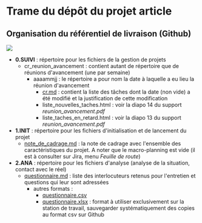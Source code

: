 # Trame du dépôt du projet article
<!-- Lorsque nécessaire, des informations pourrront être communiquées sur https://prodageo.github.io/depot-article/. -->

## Organisation du référentiel de livraison (Github)
![](https://i.imgur.com/OrzkLUN.png)
- __0.SUIVI__ : répertoire pour les fichiers de la gestion de projets
  - cr_reunion_avancement : contient autant de répertoire que de réunions d'avancement (une par semaine)
    - aaaammjj : le répertoire a pour nom la date à laquelle a eu lieu la réunion d'avancement
      - [cr.md](0.SUIVI/cr_reunion_avancement/20230124/cr.md) : contient la liste des tâches dont la date (non vide) a été modifié et la justification de cette modification
      - liste_nouvelles_taches.html : voir la diapo 14 du support _reunion_avancement.pdf_
      - liste_taches_en_retard.html : voir la diapo 13 du support _reunion_avancement.pdf_
- __1.INIT__ : répertoire pour les fichiers d'initialisation et de lancement du projet
  - [note_de_cadrage.md](https://prodageo.github.io/depot-article/1.INIT/note_de_cadrage.md) : la note de cadrage avec l'ensemble des caractéristiques du projet. A noter que le macro-planning est vide (il est à consulter sur Jira, menu _Feuille de route_)
- __2.ANA__ : répertoire pour les fichiers d'analyse (analyse de la situation, contact avec le réel)
  - [questionnaire.md](https://prodageo.github.io/depot-article/2.ANA/questionnaire.md) : liste des interlocuteurs retenus pour l'entretien et questions qui leur sont adressées
    - autres formats :
      - [questionnaire.csv](https://prodageo.github.io/depot-article/2.ANA/questionnaire.csv)
      - [questionnaire.xlsx](https://prodageo.github.io/depot-article/2.ANA/questionnaire.xlsx) : format à utiliser exclusivement sur la station de travail, sauvegarder systématiquement des copies au format csv sur Github
